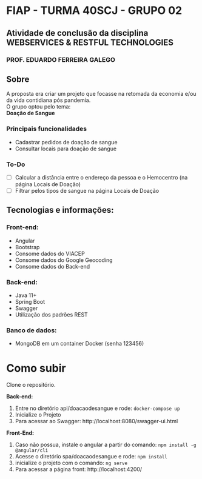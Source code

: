 # FIAP - TURMA 40SCJ - GRUPO 02
## Atividade de conclusão da disciplina WEBSERVICES & RESTFUL TECHNOLOGIES
### PROF. EDUARDO FERREIRA GALEGO

## Sobre
A proposta era criar um projeto que focasse na retomada da economia e/ou da vida contidiana pós pandemia.  
O grupo optou pelo tema:  
**Doação de Sangue**   

### Principais funcionalidades
- Cadastrar pedidos de doação de sangue  
- Consultar locais para doação de sangue  

### To-Do
 * [ ] Calcular a distância entre o endereço da pessoa e o Hemocentro (na página Locais de Doação)
 * [ ] Filtrar pelos tipos de sangue na página Locais de Doação

## Tecnologias e informações:

### Front-end:
* Angular
* Bootstrap
* Consome dados do VIACEP
* Consome dados do Google Geocoding
* Consome dados do Back-end

### Back-end:
* Java 11+
* Spring Boot
* Swagger
* Utilização dos padrões REST

### Banco de dados:
* MongoDB em um container Docker (senha 123456)

# Como subir
Clone o repositório.

**Back-end:**
1. Entre no diretório api/doacaodesangue e rode: `docker-compose up`
2. Inicialize o Projeto
3. Para acessar ao Swagger: http://localhost:8080/swagger-ui.html 

**Front-End:**
1. Caso não possua, instale o angular a partir do comando: `npm install -g @angular/cli`
2. Acesse o diretório spa/doacaodesangue e rode: `npm install`
3. inicialize o projeto com o comando: `ng serve`
4. Para acessar a página front: http://localhost:4200/
